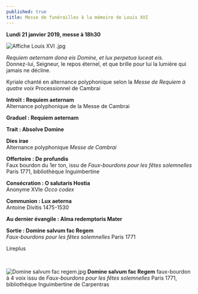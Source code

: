 ```yaml
---
published: true
title: Messe de funérailles à la mémoire de Louis XVI
---
```

**Lundi 21 janvier 2019, messe à 18h30**

![Affiche Louis XVI .jpg]({{site.baseurl}}/images/Affiche%20Louis%20XVI%20.jpg)

*Requiem aeternam dona eis Domine, et lux perpetua luceat eis.*  
Donnez-lui, Seigneur, le repos éternel, et que brille pour lui la lumière qui jamais ne décline.

Kyriale chanté en alternance polyphonique selon la *Messe de Requiem à quatre voix* Processionnel de Cambrai

**Introït : Requiem aeternam**  
Alternance polyphonique de la Messe de Cambrai

**Graduel : Requiem aeternam**

**Trait : Absolve Domine**

**Dies irae**  
Alternance polyphonique *Messe de Cambrai*

**Offertoire : De profundis**  
Faux bourdon du 1er ton, issu de *Faux-bourdons pour les fêtes solemnelles* Paris 1771, bibliothèque Inguimbertine

**Consécration : O salutaris Hostia**  
Anonyme XVIe *Occo codex*

**Communion : Lux aeterna**  
Antoine Divitis 1475-1530

**Au dernier évangile : Alma redemptoris Mater**

**Sortie : Domine salvum fac Regem**  
*Faux-bourdons pour les fêtes solemnelles* Paris 1771

Lireplus

&nbsp;

![Domine salvum fac regem.jpg]({{site.baseurl}}/images/Domine%20salvum%20fac%20regem.jpg)
**Domine salvum fac Regem** faux-bourdon à 4 voix issu de *Faux-bourdons pour les fêtes solemnelles*  Paris 1771, bibliothèque Inguimbertine de Carpentras

